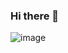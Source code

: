 ### Hi there 👋
![image](https://github.com/shristi2211/shristi2211/assets/150108636/cf5ee2db-95a9-4073-9baa-6d8080334372)

<!--
**shristi2211/shristi2211** is a ✨ _special_ ✨ repository because its `README.md` (this file) appears on your GitHub profile.

Here are some ideas to get you started:

- 🔭 I’m currently working on ...
- 🌱 I’m currently learning ...
- 👯 I’m looking to collaborate on ...
- 🤔 I’m looking for help with ...
- 💬 Ask me about ...
- 📫 How to reach me: ...
- 😄 Pronouns: ...
- ⚡ Fun fact: ...
-->
